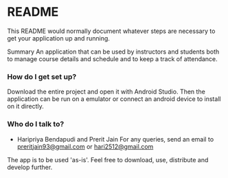 # README #

This README would normally document whatever steps are necessary to get your application up and running.

Summary
An application that can be used by instructors and students both to manage course details and schedule and to keep a track of attendance.

### How do I get set up? ###

Download the entire project and open it with Android Studio.
Then the application can be run on a emulator or connect an android device to install on it directly.


### Who do I talk to? ###

* Haripriya Bendapudi and Prerit Jain
 For any queries, send an email to preritjain93@gmail.com or hari2512@gmail.com

The app is to be used 'as-is'. Feel free to download, use, distribute and develop further.